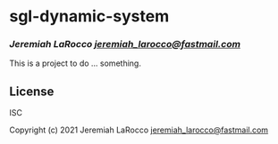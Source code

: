 # sgl-dynamic-system
### _Jeremiah LaRocco <jeremiah_larocco@fastmail.com>_

This is a project to do ... something.

## License

ISC


Copyright (c) 2021 Jeremiah LaRocco <jeremiah_larocco@fastmail.com>


